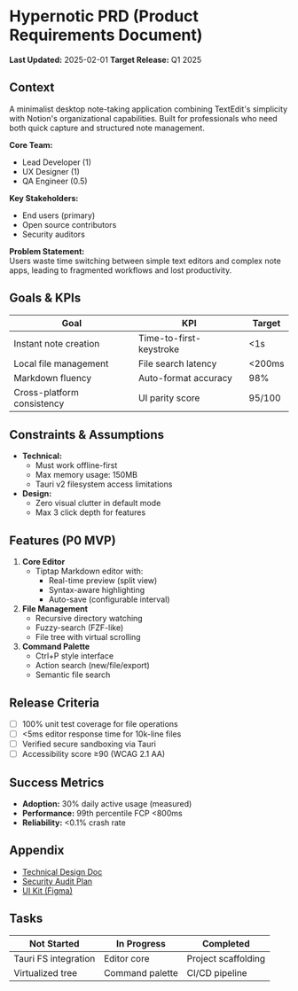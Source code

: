 # Hypernotic PRD (Product Requirements Document)

**Last Updated:** 2025-02-01
**Target Release:** Q1 2025

## Context

A minimalist desktop note-taking application combining TextEdit's simplicity with Notion's organizational capabilities. Built for professionals who need both quick capture and structured note management.

**Core Team:**

- Lead Developer (1)
- UX Designer (1)
- QA Engineer (0.5)

**Key Stakeholders:**

- End users (primary)
- Open source contributors
- Security auditors

**Problem Statement:**  
Users waste time switching between simple text editors and complex note apps, leading to fragmented workflows and lost productivity.

## Goals & KPIs

| Goal                       | KPI                     | Target |
| -------------------------- | ----------------------- | ------ |
| Instant note creation      | Time-to-first-keystroke | <1s    |
| Local file management      | File search latency     | <200ms |
| Markdown fluency           | Auto-format accuracy    | 98%    |
| Cross-platform consistency | UI parity score         | 95/100 |

## Constraints & Assumptions

- **Technical:**
  - Must work offline-first
  - Max memory usage: 150MB
  - Tauri v2 filesystem access limitations
- **Design:**
  - Zero visual clutter in default mode
  - Max 3 click depth for features

## Features (P0 MVP)

1. **Core Editor**
   - Tiptap Markdown editor with:
     - Real-time preview (split view)
     - Syntax-aware highlighting
     - Auto-save (configurable interval)
2. **File Management**
   - Recursive directory watching
   - Fuzzy-search (FZF-like)
   - File tree with virtual scrolling
3. **Command Palette**
   - Ctrl+P style interface
   - Action search (new/file/export)
   - Semantic file search

## Release Criteria

- [ ] 100% unit test coverage for file operations
- [ ] <5ms editor response time for 10k-line files
- [ ] Verified secure sandboxing via Tauri
- [ ] Accessibility score ≥90 (WCAG 2.1 AA)

## Success Metrics

- **Adoption:** 30% daily active usage (measured)
- **Performance:** 99th percentile FCP <800ms
- **Reliability:** <0.1% crash rate

## Appendix

- [Technical Design Doc](#)
- [Security Audit Plan](#)
- [UI Kit (Figma)](#)

<!-- Kanban Board -->

## Tasks

| Not Started          | In Progress     | Completed           |
| -------------------- | --------------- | ------------------- |
| Tauri FS integration | Editor core     | Project scaffolding |
| Virtualized tree     | Command palette | CI/CD pipeline      |
